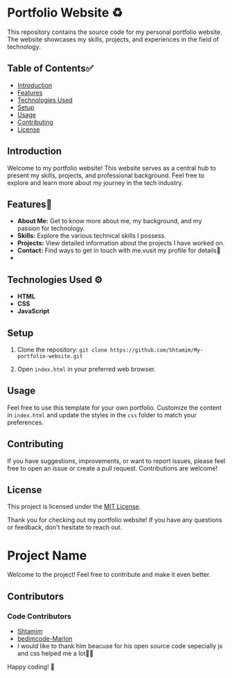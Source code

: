 # Portfolio Website ♻️

This repository contains the source code for my personal portfolio website. The website showcases my skills, projects, and experiences in the field of technology.

## Table of Contents✅

- [Introduction](#introduction)
- [Features](#features)
- [Technologies Used](#technologies-used)
- [Setup](#setup)
- [Usage](#usage)
- [Contributing](#contributing)
- [License](#license)

## Introduction

Welcome to my portfolio website! This website serves as a central hub to present my skills, projects, and professional background. Feel free to explore and learn more about my journey in the tech industry.

## Features🔰

- **About Me:** Get to know more about me, my background, and my passion for technology.
- **Skills:** Explore the various technical skills I possess.
- **Projects:** View detailed information about the projects I have worked on.
- **Contact:** Find ways to get in touch with me.vusit my profile for details🥷
- 

## Technologies Used ⚙️

- **HTML**
- **CSS**
- **JavaScript**
## Setup

1. Clone the repository:
                                ``git clone https://github.com/Shtamim/My-portfolio-website.git ``

2. Open `index.html` in your preferred web browser.

## Usage

Feel free to use this template for your own portfolio. Customize the content in `index.html` and update the styles in the `css` folder to match your preferences.

## Contributing

If you have suggestions, improvements, or want to report issues, please feel free to open an issue or create a pull request. Contributions are welcome!

## License

This project is licensed under the [MIT License](LICENSE).

Thank you for checking out my portfolio website! If you have any questions or feedback, don't hesitate to reach out.

# Project Name

Welcome to the project! Feel free to contribute and make it even better.

## Contributors

### Code Contributors
- [Shtamim](https://github.com/Shtamim)
- [bedimcode-Marlon](https://github.com/bedimcode)
- I would like to thank him beacuse for his open source code sepecially js and css helped me a lot💖⚓

Happy coding! 🚀
